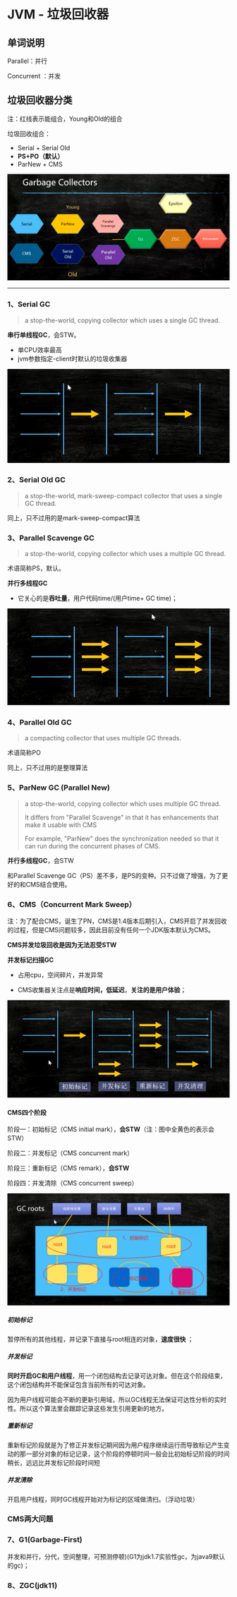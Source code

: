# JVM - 垃圾回收器

## 单词说明

Parallel：并行

Concurrent ：并发



## 垃圾回收器分类

注：红线表示能组合，Young和Old的组合

垃圾回收组合：

- Serial + Serial Old
- **PS+PO（默认）**
- ParNew + CMS

![image-20201121171018752](images\image-20201121171018752.png)

****



### 1、Serial GC

> a stop-the-world, copying collector which uses a single GC thread.

**串行单线程GC**，会STW。

- 单CPU效率最高
- jvm参数指定-client时默认的垃圾收集器

![image-20201121174902931](images\image-20201121174902931.png)



### 2、Serial Old GC

> a stop-the-world, mark-sweep-compact collector that uses a single GC thread.

同上，只不过用的是mark-sweep-compact算法



### 3、Parallel Scavenge GC

> a stop-the-world, copying collector which uses a multiple GC thread.

术语简称PS，默认。

**并行多线程GC**

-  它关心的是**吞吐量**，用户代码time/(用户time+ GC time)；


![image-20201121175136813](images\image-20201121175136813.png)



### 4、Parallel Old GC

> a compacting collector that uses multiple GC threads.

术语简称PO

同上，只不过用的是整理算法



### 5、ParNew GC (Parallel New)

> a stop-the-world, copying collector which uses multiple GC thread.
>
> It differs from "Parallel Scavenge" in that it has enhancements that make it usable with CMS
>
> For example, "ParNew" does the synchronization needed so that it can run during the concurrent phases of CMS.

**并行多线程GC**，会STW

和Parallel Scavenge GC（PS）差不多，是PS的变种。只不过做了增强，为了更好的和CMS结合使用。



### 6、CMS（Concurrent Mark Sweep）

注：为了配合CMS，诞生了PN，CMS是1.4版本后期引入，CMS开启了并发回收的过程，但是CMS问题较多，因此目前没有任何一个JDK版本默认为CMS。

**CMS并发垃圾回收是因为无法忍受STW**



**并发标记扫描GC**

- 占用cpu，空间碎片，并发异常

- CMS收集器关注点是**响应时间，低延迟**，**关注的是用户体验**；

![image-20201122012746375](images\image-20201122012746375.png)



#### CMS四个阶段

阶段一：初始标记（CMS initial mark），**会STW**（注：图中全黄色的表示会STW）

阶段二：并发标记（CMS concurrent mark）

阶段三：重新标记（CMS remark），**会STW**

阶段四：并发清除（CMS concurrent sweep）

![image-20201122015018539](images\image-20201122015018539.png)

##### 初始标记

暂停所有的其他线程，并记录下直接与root相连的对象，**速度很快** ；



##### 并发标记

**同时开启GC和⽤户线程**，⽤⼀个闭包结构去记录可达对象。但在这个阶段结束，这个闭包结构并不能保证包含当前所有的可达对象。

因为⽤户线程可能会不断的更新引⽤域，所以GC线程⽆法保证可达性分析的实时性。所以这个算法⾥会跟踪记录这些发⽣引⽤更新的地⽅。



##### 重新标记

 重新标记阶段就是为了修正并发标记期间因为⽤户程序继续运⾏⽽导致标记产⽣变动的那⼀部分对象的标记记录，这个阶段的停顿时间⼀般会⽐初始标记阶段的时间稍⻓，远远⽐并发标记阶段时间短



##### 并发清除

开启⽤户线程，同时GC线程开始对为标记的区域做清扫。（浮动垃圾）



### CMS两大问题



### 7、G1(Garbage-First)

 并发和并行，分代，空间整理，可预测停顿)(G1为jdk1.7实验性gc，为java9默认的gc)；



### 8、ZGC(jdk11)

